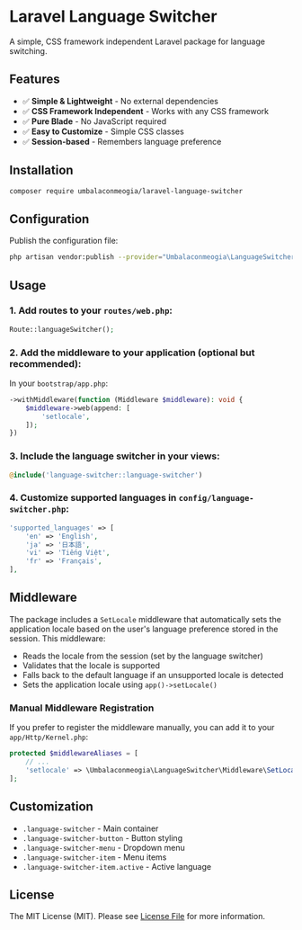 # Laravel Language Switcher

A simple, CSS framework independent Laravel package for language switching.

## Features

- ✅ **Simple & Lightweight** - No external dependencies
- ✅ **CSS Framework Independent** - Works with any CSS framework
- ✅ **Pure Blade** - No JavaScript required
- ✅ **Easy to Customize** - Simple CSS classes
- ✅ **Session-based** - Remembers language preference

## Installation

```bash
composer require umbalaconmeogia/laravel-language-switcher
```

## Configuration

Publish the configuration file:

```bash
php artisan vendor:publish --provider="Umbalaconmeogia\LanguageSwitcher\LanguageSwitcherServiceProvider" --tag="language-switcher-config"
```

## Usage

### 1. Add routes to your `routes/web.php`:

```php
Route::languageSwitcher();
```

### 2. Add the middleware to your application (optional but recommended):

In your `bootstrap/app.php`:

```php
->withMiddleware(function (Middleware $middleware): void {
    $middleware->web(append: [
        'setlocale',
    ]);
})
```

### 3. Include the language switcher in your views:

```php
@include('language-switcher::language-switcher')
```

### 4. Customize supported languages in `config/language-switcher.php`:

```php
'supported_languages' => [
    'en' => 'English',
    'ja' => '日本語',
    'vi' => 'Tiếng Việt',
    'fr' => 'Français',
],
```

## Middleware

The package includes a `SetLocale` middleware that automatically sets the application locale based on the user's language preference stored in the session. This middleware:

- Reads the locale from the session (set by the language switcher)
- Validates that the locale is supported
- Falls back to the default language if an unsupported locale is detected
- Sets the application locale using `app()->setLocale()`

### Manual Middleware Registration

If you prefer to register the middleware manually, you can add it to your `app/Http/Kernel.php`:

```php
protected $middlewareAliases = [
    // ...
    'setlocale' => \Umbalaconmeogia\LanguageSwitcher\Middleware\SetLocale::class,
];
```

## Customization

- `.language-switcher` - Main container
- `.language-switcher-button` - Button styling
- `.language-switcher-menu` - Dropdown menu
- `.language-switcher-item` - Menu items
- `.language-switcher-item.active` - Active language

## License

The MIT License (MIT). Please see [License File](LICENSE.md) for more information. 